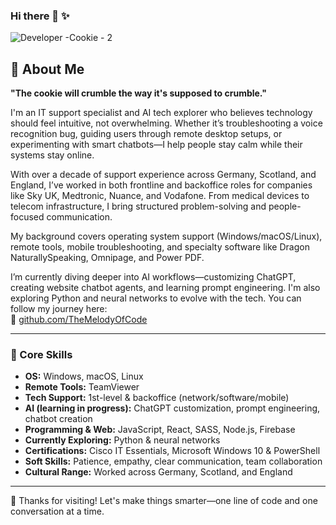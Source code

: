 ### Hi there 👋 ✨

![Developer -Cookie - 2](https://github.com/user-attachments/assets/9f89f70f-c77c-403d-87a7-2c49fb5fd69d)

## 👋 About Me

**"The cookie will crumble the way it's supposed to crumble."**

I'm an IT support specialist and AI tech explorer who believes technology should feel intuitive, not overwhelming. Whether it’s troubleshooting a voice recognition bug, guiding users through remote desktop setups, or experimenting with smart chatbots—I help people stay calm while their systems stay online.

With over a decade of support experience across Germany, Scotland, and England, I’ve worked in both frontline and backoffice roles for companies like Sky UK, Medtronic, Nuance, and Vodafone. From medical devices to telecom infrastructure, I bring structured problem-solving and people-focused communication.

My background covers operating system support (Windows/macOS/Linux), remote tools, mobile troubleshooting, and specialty software like Dragon NaturallySpeaking, Omnipage, and Power PDF.

I’m currently diving deeper into AI workflows—customizing ChatGPT, creating website chatbot agents, and learning prompt engineering. I'm also exploring Python and neural networks to evolve with the tech. You can follow my journey here:  
📂 [github.com/TheMelodyOfCode](https://github.com/TheMelodyOfCode)

---

### 🔧 Core Skills

- **OS:** Windows, macOS, Linux  
- **Remote Tools:** TeamViewer  
- **Tech Support:** 1st-level & backoffice (network/software/mobile)  
- **AI (learning in progress):** ChatGPT customization, prompt engineering, chatbot creation  
- **Programming & Web:** JavaScript, React, SASS, Node.js, Firebase  
- **Currently Exploring:** Python & neural networks  
- **Certifications:** Cisco IT Essentials, Microsoft Windows 10 & PowerShell  
- **Soft Skills:** Patience, empathy, clear communication, team collaboration  
- **Cultural Range:** Worked across Germany, Scotland, and England

---

🚀 Thanks for visiting! Let's make things smarter—one line of code and one conversation at a time.
